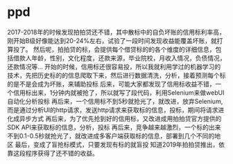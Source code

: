 # ppd
2017-2018年的时候发现拍拍贷还不错，其中散标中的自负坏账的信用标利率高，刚开始B级好像能达到20-24%左右，试验了一段时间发现收益能覆盖坏账，就打算投了。
然后呢，拍拍贷的标，会提供每个借贷标的的各个维度的详细信息，包括借款人年龄，性别，文化程度，还款来源，毕业院校，月收入情况，负债情况，还款情况等...
开始的时候，信用标还很容易投，所以我就利用学过的机器学习的技术，先把历史标的的信息爬取下来，然后进行数据清洗，分析，接着预测每个标的是不是会成为坏账，来辅助投标
后来，可能大家都发现了信用标收益不错，一个信用标出来，1分钟内就被抢了，所以就写了段代码，利用Selenium来做webUI自动化分析投标
再后来，一个信用标不到5秒就抢光了，就改进，放弃Selenium, 而是通过分析UI的http请求，发送http请求来获取标的信息，投标，期间将请求进化成异步方式
再后来，为了优先抢到好的信用标，又改进成用拍拍贷官方提供的SDK API来获取标的信息，分析，投标
再后来，竞争越来越激烈，一个标的出来不到0.1-0.5秒就抢光了，就改进成多客户端获取标的信息，部署到几个不同的地区
最后，变成了盲抢标模式，只要发现有标的就盲投
知道2019年拍拍贷推出，依靠这段程序获得了还不错的收益。

